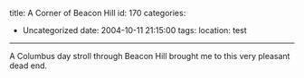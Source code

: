 title: A Corner of Beacon Hill
id: 170
categories:
  - Uncategorized
date: 2004-10-11 21:15:00
tags:
location: test
---

A Columbus day stroll through Beacon Hill brought me to this very pleasant dead end. 
